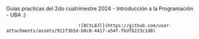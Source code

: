 Guias practicas del 2do cuatrimestre 2024 - Introducción a la Programación - UBA
:)

                               ![8CtL8Jl](https://github.com/user-attachments/assets/911f3b5d-b0c8-4417-a54f-fbdfb223c1d8)
